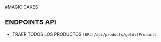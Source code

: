 #MAGIC CAKES
## ENDPOINTS API

- TRAER TODOS LOS PRODUCTOS
`
    [URL]/api/products/getAllProducts
`